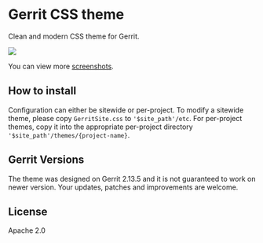 Gerrit CSS theme
======================
Clean and modern CSS theme for Gerrit.

![](https://raw.githubusercontent.com/Ecwid/gerrit-css-theme/master/assets/gerrit-dashboard.png)

You can view more [screenshots](https://github.com/Ecwid/gerrit-css-theme/tree/master/assets).

## How to install

Configuration can either be sitewide or per-project.
To modify a sitewide theme, please copy `GerritSite.css` to `'$site_path'/etc`.
For per-project themes, copy it into the appropriate per-project directory `'$site_path'/themes/{project-name}`.

## Gerrit Versions

The theme was designed on Gerrit 2.13.5 and it is not guaranteed to work on newer version. Your updates, patches and improvements are welcome. 

## License

Apache 2.0
